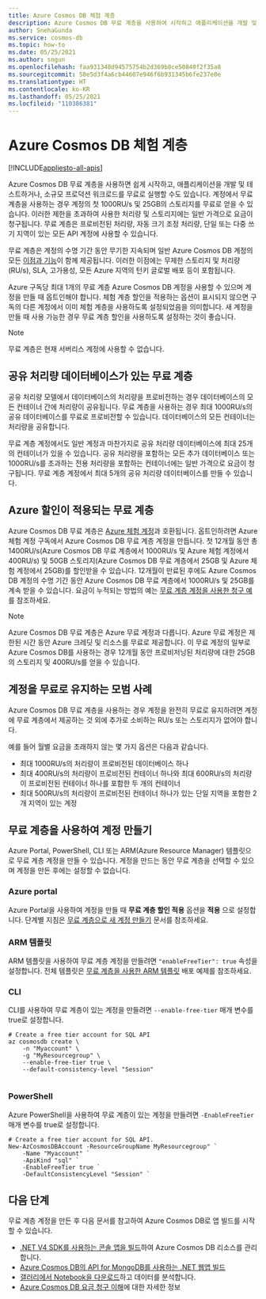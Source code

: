 ```yaml
---
title: Azure Cosmos DB 체험 계층
description: Azure Cosmos DB 무료 계층을 사용하여 시작하고 애플리케이션을 개발 및 테스트합니다. 무료 계층을 사용하는 경우 계정의 첫 1000RU/s 및 25GB의 스토리지를 무료로 얻을 수 있습니다.
author: SnehaGunda
ms.service: cosmos-db
ms.topic: how-to
ms.date: 05/25/2021
ms.author: sngun
ms.openlocfilehash: faa931348d94575754b2d369b8ce50840f2f35a8
ms.sourcegitcommit: 58e5d3f4a6cb44607e946f6b931345b6fe237e0e
ms.translationtype: HT
ms.contentlocale: ko-KR
ms.lasthandoff: 05/25/2021
ms.locfileid: "110386381"
---
```

# <a name="azure-cosmos-db-free-tier"></a>Azure Cosmos DB 체험 계층 
[!INCLUDE[appliesto-all-apis](includes/appliesto-all-apis.md)]

Azure Cosmos DB 무료 계층을 사용하면 쉽게 시작하고, 애플리케이션을 개발 및 테스트하거나, 소규모 프로덕션 워크로드를 무료로 실행할 수도 있습니다. 계정에서 무료 계층을 사용하는 경우 계정의 첫 1000RU/s 및 25GB의 스토리지를 무료로 얻을 수 있습니다. 이러한 제한을 초과하여 사용한 처리량 및 스토리지에는 일반 가격으로 요금이 청구됩니다. 무료 계층은 프로비전된 처리량, 자동 크기 조정 처리량, 단일 또는 다중 쓰기 지역이 있는 모든 API 계정에 사용할 수 있습니다.

무료 계층은 계정의 수명 기간 동안 무기한 지속되며 일반 Azure Cosmos DB 계정의 모든 [이점과 기능](introduction.md#key-benefits)이 함께 제공됩니다. 이러한 이점에는 무제한 스토리지 및 처리량(RU/s), SLA, 고가용성, 모든 Azure 지역의 턴키 글로벌 배포 등이 포함됩니다.

Azure 구독당 최대 1개의 무료 계층 Azure Cosmos DB 계정을 사용할 수 있으며 계정을 만들 때 옵트인해야 합니다. 체험 계층 할인을 적용하는 옵션이 표시되지 않으면 구독의 다른 계정에서 이미 체험 계층을 사용하도록 설정되었음을 의미합니다. 새 계정을 만들 때 사용 가능한 경우 무료 계층 할인을 사용하도록 설정하는 것이 좋습니다.

> [!NOTE]
> 무료 계층은 현재 서버리스 계정에 사용할 수 없습니다.

## <a name="free-tier-with-shared-throughput-database"></a>공유 처리량 데이터베이스가 있는 무료 계층

공유 처리량 모델에서 데이터베이스의 처리량을 프로비전하는 경우 데이터베이스의 모든 컨테이너 간에 처리량이 공유됩니다. 무료 계층을 사용하는 경우 최대 1000RU/s의 공유 데이터베이스를 무료로 프로비전할 수 있습니다. 데이터베이스의 모든 컨테이너는 처리량을 공유합니다. 

무료 계층 계정에서도 일반 계정과 마찬가지로 공유 처리량 데이터베이스에 최대 25개의 컨테이너가 있을 수 있습니다. 공유 처리량을 포함하는 모든 추가 데이터베이스 또는 1000RU/s를 초과하는 전용 처리량을 포함하는 컨테이너에는 일반 가격으로 요금이 청구됩니다. 무료 계층 계정에서 최대 5개의 공유 처리량 데이터베이스를 만들 수 있습니다.

## <a name="free-tier-with-azure-discount"></a>Azure 할인이 적용되는 무료 계층

Azure Cosmos DB 무료 계층은 [Azure 체험 계정](optimize-dev-test.md#azure-free-account)과 호환됩니다. 옵트인하려면 Azure 체험 계정 구독에서 Azure Cosmos DB 무료 계층 계정을 만듭니다. 첫 12개월 동안 총 1400RU/s(Azure Cosmos DB 무료 계층에서 1000RU/s 및 Azure 체험 계정에서 400RU/s) 및 50GB 스토리지(Azure Cosmos DB 무료 계층에서 25GB 및 Azure 체험 계정에서 25GB)를 할인받을 수 있습니다. 12개월이 만료된 후에도 Azure Cosmos DB 계정의 수명 기간 동안 Azure Cosmos DB 무료 계층에서 1000RU/s 및 25GB를 계속 받을 수 있습니다. 요금이 누적되는 방법의 예는 [무료 계층 계정을 사용한 청구 예](understand-your-bill.md#azure-free-tier)를 참조하세요.

> [!NOTE]
> Azure Cosmos DB 무료 계층은 Azure 무료 계정과 다릅니다. Azure 무료 계정은 제한된 시간 동안 Azure 크레딧 및 리소스를 무료로 제공합니다. 이 무료 계정의 일부로 Azure Cosmos DB를 사용하는 경우 12개월 동안 프로비저닝된 처리량에 대한 25GB의 스토리지 및 400RU/s를 얻을 수 있습니다.

## <a name="best-practices-to-keep-your-account-free"></a>계정을 무료로 유지하는 모범 사례

Azure Cosmos DB 무료 계층을 사용하는 경우 계정을 완전히 무료로 유지하려면 계정에 무료 계층에서 제공하는 것 외에 추가로 소비하는 RU/s 또는 스토리지가 없어야 합니다.

예를 들어 월별 요금을 초래하지 않는 몇 가지 옵션은 다음과 같습니다.

* 최대 1000RU/s의 처리량이 프로비전된 데이터베이스 하나
* 최대 400RU/s의 처리량이 프로비전된 컨테이너 하나와 최대 600RU/s의 처리량이 프로비전된 컨테이너 하나를 포함한 두 개의 컨테이너
* 최대 500RU/s의 처리량이 프로비전된 컨테이너 하나가 있는 단일 지역을 포함한 2개 지역이 있는 계정

## <a name="create-an-account-with-free-tier"></a>무료 계층을 사용하여 계정 만들기

Azure Portal, PowerShell, CLI 또는 ARM(Azure Resource Manager) 템플릿으로 무료 계층 계정을 만들 수 있습니다. 계정을 만드는 동안 무료 계층을 선택할 수 있으며 계정을 만든 후에는 설정할 수 없습니다.

### <a name="azure-portal"></a>Azure portal

Azure Portal을 사용하여 계정을 만들 때 **무료 계층 할인 적용** 옵션을 **적용** 으로 설정합니다. 단계별 지침은 [무료 계층으로 새 계정 만들기](create-cosmosdb-resources-portal.md) 문서를 참조하세요.

### <a name="arm-template"></a>ARM 템플릿

ARM 템플릿을 사용하여 무료 계층 계정을 만들려면 `"enableFreeTier": true` 속성을 설정합니다. 전체 템플릿은 [무료 계층을 사용한 ARM 템플릿](manage-with-templates.md#free-tier) 배포 예제를 참조하세요.

### <a name="cli"></a>CLI

CLI를 사용하여 무료 계층이 있는 계정을 만들려면 `--enable-free-tier` 매개 변수를 true로 설정합니다.

```azurecli-interactive
# Create a free tier account for SQL API
az cosmosdb create \
    -n "Myaccount" \
    -g "MyResourcegroup" \
    --enable-free-tier true \
    --default-consistency-level "Session"
    
```

### <a name="powershell"></a>PowerShell

Azure PowerShell을 사용하여 무료 계층이 있는 계정을 만들려면 `-EnableFreeTier` 매개 변수를 true로 설정합니다.

```powershell-interactive
# Create a free tier account for SQL API. 
New-AzCosmosDBAccount -ResourceGroupName MyResourcegroup" `
    -Name "Myaccount" `
    -ApiKind "sql" `
    -EnableFreeTier true `
    -DefaultConsistencyLevel "Session" `
```

## <a name="next-steps"></a>다음 단계

무료 계층 계정을 만든 후 다음 문서를 참고하여 Azure Cosmos DB로 앱 빌드를 시작할 수 있습니다.

* [.NET V4 SDK를 사용하는 콘솔 앱을 빌드](create-sql-api-dotnet-v4.md)하여 Azure Cosmos DB 리소스를 관리합니다.
* [Azure Cosmos DB의 API for MongoDB를 사용하는 .NET 웹앱 빌드](create-mongodb-dotnet.md)
* [갤러리에서 Notebook을 다운로드](publish-notebook-gallery.md#download-a-notebook-from-the-gallery)하고 데이터를 분석합니다.
* [Azure Cosmos DB 요금 청구 이해](understand-your-bill.md)에 대한 자세한 정보
